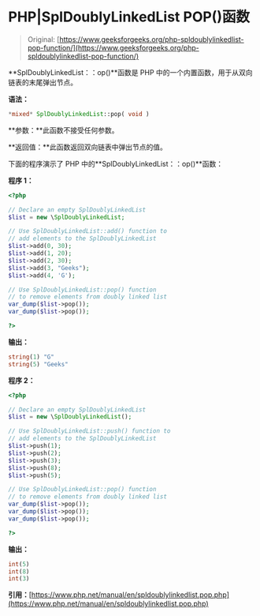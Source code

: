 # PHP|SplDoublyLinkedList POP()函数

> Original: [https://www.geeksforgeeks.org/php-spldoublylinkedlist-pop-function/](https://www.geeksforgeeks.org/php-spldoublylinkedlist-pop-function/)

**SplDoublyLinkedList：：op()**函数是 PHP 中的一个内置函数，用于从双向链表的末尾弹出节点。

**语法：**

```php
*mixed* SplDoublyLinkedList::pop( void )
```

**参数：**此函数不接受任何参数。

**返回值：**此函数返回双向链表中弹出节点的值。

下面的程序演示了 PHP 中的**SplDoublyLinkedList：：op()**函数：

**程序 1：**

```php
<?php 

// Declare an empty SplDoublyLinkedList
$list = new \SplDoublyLinkedList;

// Use SplDoublyLinkedList::add() function to 
// add elements to the SplDoublyLinkedList
$list->add(0, 30);
$list->add(1, 20);
$list->add(2, 30);
$list->add(3, "Geeks");
$list->add(4, 'G');

// Use SplDoublyLinkedList::pop() function
// to remove elements from doubly linked list
var_dump($list->pop());
var_dump($list->pop());

?> 
```

**输出：**

```php
string(1) "G"
string(5) "Geeks"

```

**程序 2：**

```php
<?php 

// Declare an empty SplDoublyLinkedList
$list = new \SplDoublyLinkedList();

// Use SplDoublyLinkedList::push() function to 
// add elements to the SplDoublyLinkedList
$list->push(1);
$list->push(2);
$list->push(3);
$list->push(8);
$list->push(5);

// Use SplDoublyLinkedList::pop() function
// to remove elements from doubly linked list
var_dump($list->pop());
var_dump($list->pop());
var_dump($list->pop());

?> 
```

**输出：**

```php
int(5)
int(8)
int(3)

```

**引用：**[https://www.php.net/manual/en/spldoublylinkedlist.pop.php](https://www.php.net/manual/en/spldoublylinkedlist.pop.php)